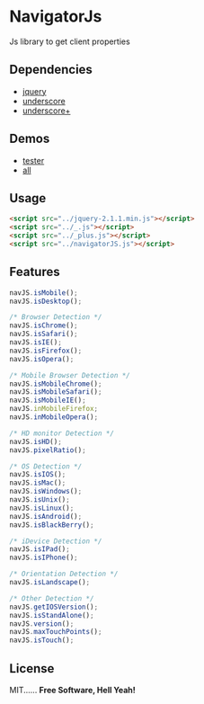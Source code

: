 # NavigatorJs
Js library to get client properties

## Dependencies
  - [jquery]
  - [underscore]
  - [underscore+]

## Demos
  - [tester]
  - [all]

## Usage
```html
<script src="../jquery-2.1.1.min.js"></script>
<script src="../_.js"></script>
<script src="../_plus.js"></script>
<script src="../navigatorJS.js"></script>
```

## Features
```js
navJS.isMobile();
navJS.isDesktop();

/* Browser Detection */
navJS.isChrome();
navJS.isSafari();
navJS.isIE();
navJS.isFirefox();
navJS.isOpera();

/* Mobile Browser Detection */
navJS.isMobileChrome();
navJS.isMobileSafari();
navJS.isMobileIE();
navJS.inMobileFirefox;
navJS.inMobileOpera();

/* HD monitor Detection */
navJS.isHD();
navJS.pixelRatio();

/* OS Detection */
navJS.isIOS();
navJS.isMac();
navJS.isWindows();
navJS.isUnix();
navJS.isLinux();
navJS.isAndroid();
navJS.isBlackBerry();

/* iDevice Detection */
navJS.isIPad();
navJS.isIPhone();

/* Orientation Detection */
navJS.isLandscape();

/* Other Detection */
navJS.getIOSVersion();
navJS.isStandAlone();
navJS.version();
navJS.maxTouchPoints();
navJS.isTouch();


```

## License

MIT...... 
**Free Software, Hell Yeah!**



   [jquery]: <https://jquery.com/>
   [underscore]: <http://underscorejs.org/>
   [tester]: <http://hictech.com/>
   [all]: <http://hictech.com/>
   [underscore+]: <http://hictech.com/>


